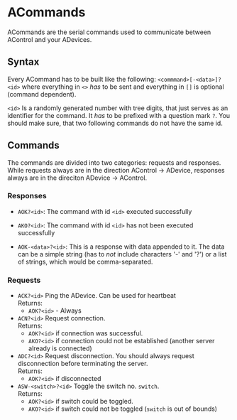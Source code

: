 # ACommands
ACommands are the serial commands used to communicate between AControl and your ADevices.

## Syntax
Every ACommand has to be built like the following:
`<commmand>[-<data>]?<id>` where everything in `<>` *has* to be sent and everything in `[]` is optional (command dependent).

`<id>` Is a randomly generated number with tree digits, that just serves as an identifier for the command. It *has* to be prefixed with a question mark `?`. You should make sure, that two following commands do not have the same id.

## Commands

The commands are divided into two categories: requests and responses.
While requests always are in the direction AControl -> ADevice, responses always are in the direciton ADevice -> AControl.

### Responses
- `AOK?<id>`: The command with id `<id>` executed successfully

- `AKO?<id>`: The command with id `<id>` has not been executed successfully

- `AOK-<data>?<id>`: This is a response with data appended to it. The data can be a simple string (has to *not* include characters '-' and '?') or a list of strings, which would be comma-separated.


### Requests
- `ACK?<id>` Ping the ADevice. Can be used for heartbeat<br>
Returns: <br>
  - `AOK?<id>` - Always 
- `ACN?<id>` Request connection.<br>
Returns: <br>
  - `AOK?<id>` if connection was successful.
  - `AKO?<id>` if connection could not be established (another server already is connected)
- `ADC?<id>` Request disconnection. You should always request disconnection before terminating the server.<br>
Returns: <br>
  - `AOK?<id>` if disconnected
- `ASW-<switch>?<id>` Toggle the switch no. `switch`. <br>
  Returns: <br>
   - `AOK?<id>` if switch could be toggled.
   - `AKO?<id>` if switch could not be toggled (`switch` is out of bounds)
